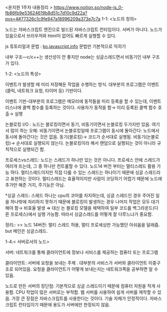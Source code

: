 <윤지원 1주차 내용정리 >
https://www.notion.so/node-js_0-fb86fb9e53624619b8d51c7d10c9d22a?pvs=4#77326c1c9fe947a18996209a373e7c7a
1-1: <노드의 정의>

노드는 자바스크립트 엔진으로 빌드된 자바스크립트 런타임이다. 서버가 아니다. 노드가 있음으로서 브라우저와 html이 없어도 빠르게 실행할 수 있다.  

js 튜토리얼과 문법 : [ko.javascript.info](http://ko.javascript.info)  문법만 기본적으로 익히기

내부 구조—c/c++는 생산성이 안 좋지만 node는  싱글스레드면서 비동기인 내부 구조가 있다. 

1-2: <노드의 특성>

이벤트가 발생할 때 미리 저장해둔 작업을 수행하는 방식. 대부분의 프로그램은 이벤트(클릭, 네트워크 요청, 타이머 등) 기반이다. 

이벤트 기반-대부분의 프로그램은 메모리에 동작들을 미리 등록을 할 수 있는데, 이벤트 리스너에 콜백 함수를 등록하는 것이다.  사용자가 동작을 함→ 미리 등록된 콜백 함수 호출→ 실행

논블로킹 I/O : 노드는 블로킹이면서 동기, 비동기이면서 논블로킹 두가지만 있음.  여기서 많이 하는 오해: 비동기이면서 논블로킹일때 프로그램이 동시에 돌아간다: 노드에서 동시에 돌아간다는 것은 없음.  동기(블로킹)→ 코드가 순서대로 실행됨. 비동기(논블로킹)→ 순서대로 실행되지 않는다.  논블로킹이라 해서 랜덤으로 실행되는 것이 아니라 규칙적으로 실행되긴 함.

프로세스vs스레드: 노드는  스레드가 하나만 있는 것은 아니다. 프로세스 안에 스레드가 여러개 뜨는데, 그 중 하나만 컨트롤할 수 있다. 노드14 버전 부터는 멀티스레드 활용 가능 하다. 멀티스레드이지만 직접 다룰 수 있는 스레드는 하나이기 때문에 싱글 스레드라고 표현하는 것이다.  멀티스레드는 효율적이지만 사람이 코딩하기 어렵기 때문에 노드에 추가만 해준 거지,  주기능은 아님. 

*싱글 스레드: 스레드 하나는 cpu의 코어를 차지하는데, 싱글 스레드인 경우 주어진 일을 하나밖에 처리하지 못하기 때문에 블로킹이 발생하는 경우 나머지 작업은 모두 대기해야 함→ 비효율 발생 ⇒ 대신 논 블로킹 모델을 체택하여 일부 코드를 백그라운드(다른 프로세스)에서 실행 가능함. 따라서 싱글스레드를 어떻게 잘 다루느냐가 중요함. 

정리:: >> 노드 14버전: 멀티 스레드 허용, 멀티 프로세싱만 가능했던 아쉬움을 달래줌. but 메인은 싱글스레드.

1-4:< 서버로서의 노드>

서버: 네트워크를 통해 클라이언트에 정보나 서비스를 제공하는 컴퓨터 또는 프로그램

클라이언트: 서버에 요청을 보내는 주체 . 대부분의 서비스가 서버와 클라이언트 이중구조로 되어있음.  요청을 클라이언트가 어떻게 보내는지는 네트워크쪽을 공부하면 알 수 있음. 

노드로 만든 서버의 장단점: 기본적으로 싱글 스레드이기 때문에 컴퓨터 자원을 적게 사용함. CPU 작업이 많은 서버로는 부적합. 웹 서버를 사용하여 쉽게 서버를 제작할 수 있음.  가장 큰 장점은 자바스크립트를 사용한다는 것이다. 기술 자체가 안정적이다. 자바스크립트 런타임이기 때문에 용도가 서버에만 한정되지 않음.
